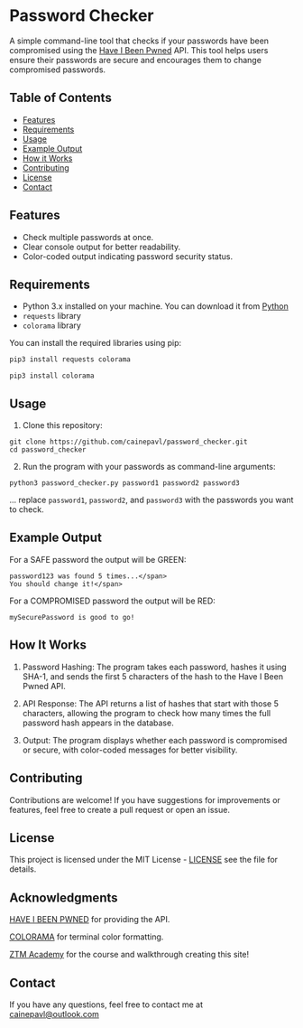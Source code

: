 # Password Checker

A simple command-line tool that checks if your passwords have been compromised using the [Have I Been Pwned](https://haveibeenpwned.com/) API. This tool helps users ensure their passwords are secure and encourages them to change compromised passwords. 

## Table of Contents

- [Features](#features)
- [Requirements](#requirements)
- [Usage](#usage)
- [Example Output](#example-output)
- [How it Works](#how-it-works)
- [Contributing](#contributing)
- [License](#license)
- [Contact](#contact)

## Features

- Check multiple passwords at once.  
- Clear console output for better readability.  
- Color-coded output indicating password security status.  

## Requirements  

- Python 3.x installed on your machine. You can download it from [Python](https://github.com/cainepavl/portfo/blob/main/LICENSE)
- `requests` library  
- `colorama` library  

You can install the required libraries using pip: 

```bash  
pip3 install requests colorama 
```
```
pip3 install colorama
```
## Usage

1. Clone this repository:
   
```
git clone https://github.com/cainepavl/password_checker.git  
cd password_checker
```
   
2. Run the program with your passwords as command-line arguments:

```
python3 password_checker.py password1 password2 password3
```

... replace `password1`, `password2`, and `password3` with the passwords you want to check.

## Example Output

For a SAFE password the output will be GREEN:
```
password123 was found 5 times...</span> 
You should change it!</span> 
```

For a COMPROMISED password the output will be RED:
```
mySecurePassword is good to go!
```


## How It Works

1. Password Hashing: The program takes each password, hashes it using SHA-1, and sends the first 5 characters of the hash to the Have I Been Pwned API.
   
2. API Response: The API returns a list of hashes that start with those 5 characters, allowing the program to check how many times the full password hash appears in the database.
   
3. Output: The program displays whether each password is compromised or secure, with color-coded messages for better visibility.


## Contributing

Contributions are welcome! If you have suggestions for improvements or features, feel free to create a pull request or open an issue.

## License

This project is licensed under the MIT License - [LICENSE](https://github.com/cainepavl/password_checker/blob/main/LICENSE) see the  file for details.

## Acknowledgments

[HAVE I BEEN PWNED](https://haveibeenpwned.com/) for providing the API.

[COLORAMA](https://pypi.org/project/colorama/) for terminal color formatting.

[ZTM Academy](https://zerotomastery.io/courses/) for the course and walkthrough creating this site!

## Contact

If you have any questions, feel free to contact me at cainepavl@outlook.com
